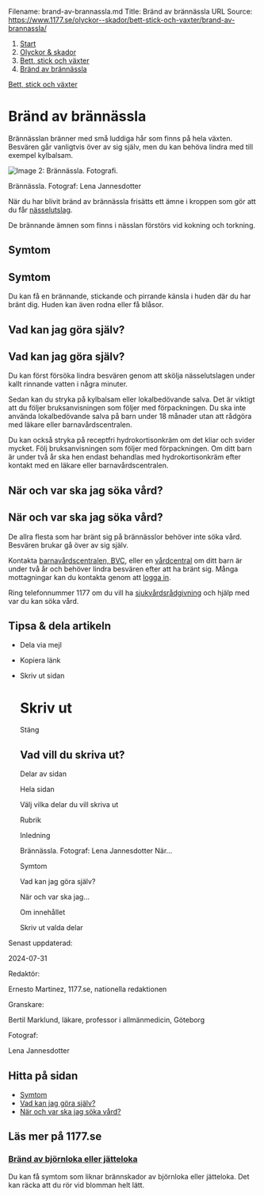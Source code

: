 Filename: brand-av-brannassla.md
Title: Bränd av brännässla
URL Source: https://www.1177.se/olyckor--skador/bett-stick-och-vaxter/brand-av-brannassla/

1.  [Start](https://www.1177.se/)
2.  [Olyckor & skador](https://www.1177.se/olyckor--skador/)
3.  [Bett, stick och växter](https://www.1177.se/olyckor--skador/bett-stick-och-vaxter/)
4.  [Bränd av brännässla](https://www.1177.se/olyckor--skador/bett-stick-och-vaxter/brand-av-brannassla/)

[Bett, stick och växter](https://www.1177.se/olyckor--skador/bett-stick-och-vaxter/)

Bränd av brännässla
===================

Brännässlan bränner med små luddiga hår som finns på hela växten. Besvären går vanligtvis över av sig själv, men du kan behöva lindra med till exempel kylbalsam.

![Image 2: Brännässla. Fotografi.](https://www.1177.se/globalassets/1177/nationell/media/fotografier/olyckor-och-skador/bett-stick-och-vaxter/brannassla.jpg?saved=2021-05-27+02:28)

Brännässla. Fotograf: Lena Jannesdotter

När du har blivit bränd av brännässla frisätts ett ämne i kroppen som gör att du får [nässelutslag](https://www.1177.se/sjukdomar--besvar/hud-har-och-naglar/klada-utslag-och-eksem/nasselutslag/).

De brännande ämnen som finns i nässlan förstörs vid kokning och torkning.

Symtom
------

Symtom
------

Du kan få en brännande, stickande och pirrande känsla i huden där du har bränt dig. Huden kan även rodna eller få blåsor.

Vad kan jag göra själv?
-----------------------

Vad kan jag göra själv?
-----------------------

Du kan först försöka lindra besvären genom att skölja nässelutslagen under kallt rinnande vatten i några minuter.

Sedan kan du stryka på kylbalsam eller lokalbedövande salva. Det är viktigt att du följer bruksanvisningen som följer med förpackningen. Du ska inte använda lokalbedövande salva på barn under 18 månader utan att rådgöra med läkare eller barnavårdscentralen.

Du kan också stryka på receptfri hydrokortisonkräm om det kliar och svider mycket. Följ bruksanvisningen som följer med förpackningen. Om ditt barn är under två år ska hen endast behandlas med hydrokortisonkräm efter kontakt med en läkare eller barnavårdscentralen.

När och var ska jag söka vård?
------------------------------

När och var ska jag söka vård?
------------------------------

De allra flesta som har bränt sig på brännässlor behöver inte söka vård. Besvären brukar gå över av sig själv.

Kontakta [barnavårdscentralen, BVC](https://www.1177.se/lankbiblioteket/nationella-lankar/1177---lankar/hitta-vard---forinstallda-sok/hitta-vard---bvc/), eller en [vårdcentral](https://www.1177.se/lankbiblioteket/nationella-lankar/1177---lankar/hitta-vard---forinstallda-sok/hitta-vardcentral-nara-mig/) om ditt barn är under två år och behöver lindra besvären efter att ha bränt sig. Många mottagningar kan du kontakta genom att [logga in](https://www.1177.se/lankbiblioteket/nationella-lankar/1177---lankar/e-tjanster---behallare/e-tjanster---allman-inloggning/).

Ring telefonnummer 1177 om du vill ha [sjukvårdsrådgivning](https://www.1177.se/om-1177/nar-du-ringer-1177/nar-du-ringer-1177/) och hjälp med var du kan söka vård.

Tipsa & dela artikeln
---------------------

*   Dela via mejl
*   Kopiera länk
*   Skriv ut sidan
    
    Skriv ut
    ========
    
    Stäng
    
    Vad vill du skriva ut?
    ----------------------
    
    Delar av sidan
    
    Hela sidan
    
    Välj vilka delar du vill skriva ut
    
    Rubrik
    
    Inledning
    
    Brännässla. Fotograf: Lena Jannesdotter När...
    
    Symtom
    
    Vad kan jag göra själv?
    
    När och var ska jag...
    
    Om innehållet
    
    Skriv ut valda delar
    

Senast uppdaterad:

2024-07-31

Redaktör:

Ernesto Martinez, 1177.se, nationella redaktionen

Granskare:

Bertil Marklund, läkare, professor i allmänmedicin, Göteborg

Fotograf:

Lena Jannesdotter

Hitta på sidan
--------------

*   [Symtom](https://www.1177.se/olyckor--skador/bett-stick-och-vaxter/brand-av-brannassla/#section-37232)
*   [Vad kan jag göra själv?](https://www.1177.se/olyckor--skador/bett-stick-och-vaxter/brand-av-brannassla/#section-37233)
*   [När och var ska jag söka vård?](https://www.1177.se/olyckor--skador/bett-stick-och-vaxter/brand-av-brannassla/#section-37234)

Läs mer på 1177.se
------------------

### [Bränd av björnloka eller jätteloka](https://www.1177.se/olyckor--skador/bett-stick-och-vaxter/brand-av-bjornloka-eller-jatteloka/)

Du kan få symtom som liknar brännskador av björnloka eller jätteloka. Det kan räcka att du rör vid blomman helt lätt.
